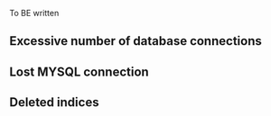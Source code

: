To BE written


## Excessive number of database connections 

## Lost MYSQL connection

## Deleted indices